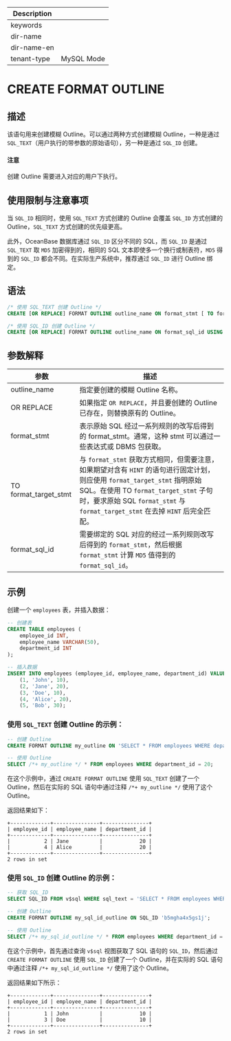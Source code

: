 | Description   |                 |
|---------------|-----------------|
| keywords      |                 |
| dir-name      |                 |
| dir-name-en   |                 |
| tenant-type   | MySQL Mode      |

# CREATE FORMAT OUTLINE

## 描述

该语句用来创建模糊 Outline。可以通过两种方式创建模糊 Outline，一种是通过 `SQL_TEXT`（用户执行的带参数的原始语句），另一种是通过 `SQL_ID` 创建。

  <main id="notice" type='notice'>
    <h4>注意</h4>
    <p>创建 Outline 需要进入对应的用户下执行。</p>
  </main>

## 使用限制与注意事项

当 `SQL_ID` 相同时，使用 `SQL_TEXT` 方式创建的 Outline 会覆盖 `SQL_ID` 方式创建的 Outline，`SQL_TEXT` 方式创建的优先级更高。

此外，OceanBase 数据库通过 `SQL_ID` 区分不同的 SQL，而 `SQL_ID` 是通过 `SQL_TEXT` 取 `MD5` 加密得到的，相同的 SQL 文本即使多一个换行或制表符，`MD5` 得到的 `SQL_ID` 都会不同。在实际生产系统中，推荐通过 `SQL_ID` 进行 Outline 绑定。

## 语法

```sql
/* 使用 SQL_TEXT 创建 Outline */
CREATE [OR REPLACE] FORMAT OUTLINE outline_name ON format_stmt [ TO format_target_stmt ]

/* 使用 SQL_ID 创建 Outline */
CREATE [OR REPLACE] FORMAT OUTLINE outline_name ON format_sql_id USING HINT hint;
```

## 参数解释

| 参数                 | 描述                                                                                                                                                                                  |
|----------------------|---------------------------------------------------------------------------------------------------------------------------------------------------------------------------------------|
| outline_name         | 指定要创建的模糊 Outline 名称。                                                                                                                                                     |
| OR REPLACE           | 如果指定 `OR REPLACE`，并且要创建的 Outline 已存在，则替换原有的 Outline。                                                                                                           |
| format_stmt          | 表示原始 SQL 经过一系列规则的改写后得到的 format_stmt。通常，这种 stmt 可以通过一些表达式或 DBMS 包获取。                                                                            |
| TO format_target_stmt | 与 `format_stmt` 获取方式相同，但需要注意，如果期望对含有 `HINT` 的语句进行固定计划，则应使用 `format_target_stmt` 指明原始 SQL。在使用 TO `format_target_stmt` 子句时，要求原始 SQL `format_stmt` 与 `format_target_stmt` 在去掉 `HINT` 后完全匹配。 |
| format_sql_id        | 需要绑定的 SQL 对应的经过一系列规则改写后得到的 `format_stmt`，然后根据 `format_stmt` 计算 `MD5` 值得到的 `format_sql_id`。                                                            |

## 示例

创建一个 `employees` 表，并插入数据：

```sql
-- 创建表
CREATE TABLE employees (
    employee_id INT,
    employee_name VARCHAR(50),
    department_id INT
);

-- 插入数据
INSERT INTO employees (employee_id, employee_name, department_id) VALUES
    (1, 'John', 10),
    (2, 'Jane', 20),
    (3, 'Doe', 10),
    (4, 'Alice', 20),
    (5, 'Bob', 30);
```

### 使用 `SQL_TEXT` 创建 Outline 的示例：

```sql
-- 创建 Outline
CREATE FORMAT OUTLINE my_outline ON 'SELECT * FROM employees WHERE department_id = ?';

-- 使用 Outline
SELECT /*+ my_outline */ * FROM employees WHERE department_id = 20;
```

在这个示例中，通过 `CREATE FORMAT OUTLINE` 使用 `SQL_TEXT` 创建了一个 Outline，然后在实际的 SQL 语句中通过注释 `/*+ my_outline */` 使用了这个 Outline。

返回结果如下：

```shell
+-------------+---------------+---------------+
| employee_id | employee_name | department_id |
+-------------+---------------+---------------+
|           2 | Jane          |            20 |
|           4 | Alice         |            20 |
+-------------+---------------+---------------+
2 rows in set
```

### 使用 `SQL_ID` 创建 Outline 的示例：

```sql
-- 获取 SQL_ID
SELECT SQL_ID FROM v$sql WHERE sql_text = 'SELECT * FROM employees WHERE department_id = ?';

-- 创建 Outline
CREATE FORMAT OUTLINE my_sql_id_outline ON SQL_ID 'b5mgha4x5gs1j';

-- 使用 Outline
SELECT /*+ my_sql_id_outline */ * FROM employees WHERE department_id = 10;
```

在这个示例中，首先通过查询 `v$sql` 视图获取了 SQL 语句的 `SQL_ID`，然后通过 `CREATE FORMAT OUTLINE` 使用 `SQL_ID` 创建了一个 Outline，并在实际的 SQL 语句中通过注释 `/*+ my_sql_id_outline */` 使用了这个 Outline。

返回结果如下所示：

```shell
+-------------+---------------+---------------+
| employee_id | employee_name | department_id |
+-------------+---------------+---------------+
|           1 | John          |            10 |
|           3 | Doe           |            10 |
+-------------+---------------+---------------+
2 rows in set
```
